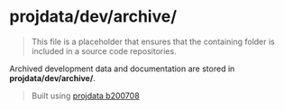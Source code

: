 ﻿# projdata/dev/archive/
> This file is a placeholder that ensures that the containing folder is included in a source code repositories.

Archived development data and documentation are stored in **projdata/dev/archive/**.

> Built using [projdata b200708](https://github.com/aprettycoolprogram/dotfiles-templates-and-gists-etc/tree/master/template/projdata)